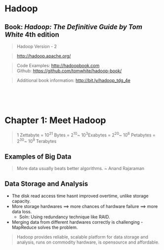 # Hadoop

## Book: **_Hadoop: The Definitive Guide by Tom White_** 4th edition

> Hadoop Version - 2

>http://hadoop.apache.org/

> Code Examples: http://hadoopbook.com  
Github: https://github.com/tomwhite/hadoop-book/

> Additional book information: http://bit.ly/hadoop_tdg_4e

<br><br><br>
# Chapter 1: Meet Hadoop

<!-- #TODO verify -->
>1 Zettabyte = 10<sup>21</sup> Bytes = 2<sup>10</sup>~ 10<sup>3</sup>Exabytes = 2<sup>20</sup>~ 10<sup>6</sup> Petabytes = 2<sup>30</sup>~ 10<sup>9</sup> Terabytes 

## Examples of Big Data
<!-- #TODO find contemporary big data examples -->

>More data usually beats better algorithms. ~ Anand Rajaraman

## Data Storage and Analysis
- The disk read access time hasnt improved overtime, unlike storage capacity.
- More storage hardwares $\implies$ more chances of hardware failure $\implies$ more data loss.
    - Soln: Using redundancy technique like RAID.
- Merging data from different hardwares correctly is challenging - MapReduce solves the problem.  
> Hadoop provides reliable, scalable platform for data storage and analysis, runs on commodity hardware, is opensource and affordable.
